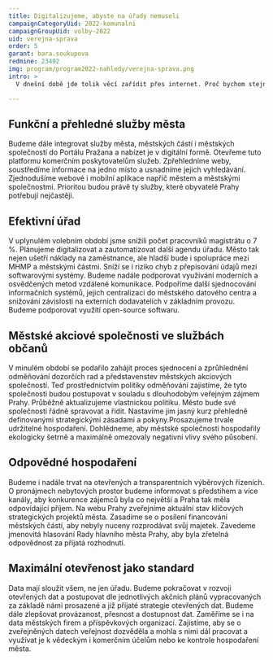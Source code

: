```yaml
---
title: Digitalizujeme, abyste na úřady nemuseli
campaignCategoryUid: 2022-komunalni
campaignGroupUid: volby-2022
uid: verejna-sprava
order: 5
garant: bara.soukupova
redmine: 23492
img: program/program2022-nahledy/verejna-sprava.png
intro: >
  V dnešní době jde tolik věcí zařídit přes internet. Proč bychom stejně nezjednodušili i vyřizování záležitostí s úřady? Už v minulém volebním období jsme díky tomu snížili počet úřeníků magistrátu o 7 %. A to není všechno! Digitalizovat a automatizovat plánujeme i další agendu úřadů.

---
```


## Funkční a přehledné služby města
Budeme dále integrovat služby města, městských částí i městských společností do Portálu Pražana a nabízet je v digitální formě. Otevřeme tuto platformu komerčním poskytovatelům služeb. Zpřehledníme weby, soustředíme informace na jedno místo a usnadníme jejich vyhledávání. Zjednodušíme webové i mobilní aplikace napříč městem a městskými společnostmi. Prioritou budou právě ty služby, které obyvatelé Prahy potřebují nejčastěji.

## Efektivní úřad
V uplynulém volebním období jsme snížili počet pracovníků magistrátu o 7 %. Plánujeme digitalizovat a zautomatizovat další agendu úřadu. Město tak nejen ušetří náklady na zaměstnance, ale hladší bude i spolupráce mezi MHMP a městskými částmi. Sníží se i riziko chyb z přepisování údajů mezi softwarovými systémy. Budeme nadále podporovat využívání moderních a osvědčených metod vzdálené komunikace. Podpoříme další sjednocování informačních systémů, jejich centralizaci do městského datového centra a snižování závislosti na externích dodavatelích v základním provozu. Budeme podporovat využití open-source softwaru.

## Městské akciové společnosti ve službách občanů
V minulém období se podařilo zahájit proces sjednocení a zprůhlednění odměňování dozorčích rad a představenstev městských akciových společností. Teď prostřednictvím politiky odměňování zajistíme, že tyto společnosti budou postupovat v souladu s dlouhodobým veřejným zájmem Prahy. Průběžně aktualizujeme vlastnickou politiku. Město bude své společnosti řádně spravovat a řídit. Nastavíme jim jasný kurz přehledně definovanými strategickými zásadami a pokyny.Prosazujeme trvale udržitelné hospodaření. Dohlédneme, aby městské společnosti hospodařily ekologicky šetrně a maximálně omezovaly negativní vlivy svého působení.

## Odpovědné hospodaření
Budeme i nadále trvat na otevřených a transparentních výběrových řízeních. O pronájmech nebytových prostor budeme informovat s předstihem a více kanály, aby konkurence zájemců byla co největší a Praha tak měla odpovídající příjem. Na webu Prahy zveřejníme aktuální stav klíčových strategických projektů města. Zasadíme se o posílení financování městských částí, aby nebyly nuceny rozprodávat svůj majetek. Zavedeme jmenovitá hlasování Rady hlavního města Prahy, aby byla zřetelná odpovědnost za přijatá rozhodnutí.

## Maximální otevřenost jako standard
Data mají sloužit všem, ne jen úřadu. Budeme pokračovat v rozvoji otevřených dat a postupovat dle jednotlivých akčních plánů vypracovaných za základě námi prosazené a již přijaté strategie otevřených dat. Budeme dále zlepšovat provázanost, přesnost a dostupnost dat. Zaměříme se i na data městských firem a příspěvkových organizací. Zajistíme, aby se o zveřejněných datech veřejnost dozvěděla a mohla s nimi dál pracovat a využívat je k vědeckým i komerčním účelům nebo ke kontrole hospodaření města.